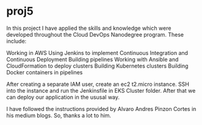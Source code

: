 # proj5
In this project I have applied the skills and knowledge which were developed throughout the Cloud DevOps Nanodegree program. These include:

Working in AWS
Using Jenkins to implement Continuous Integration and Continuous Deployment
Building pipelines
Working with Ansible and CloudFormation to deploy clusters
Building Kubernetes clusters
Building Docker containers in pipelines

After creating a separate IAM user, create an ec2 t2.micro instance.
SSH into the instance and run the Jenkinsfile in EKS Cluster folder.
After that we can deploy our application in the ususal way.

I have followed the instructions provided by Alvaro Andres Pinzon Cortes in his medium blogs. So, thanks a lot to him.
